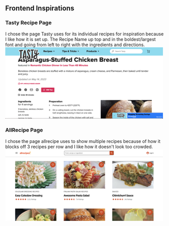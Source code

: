 ## Frontend Inspirations

### Tasty Recipe Page

I chose the page Tasty uses for its individual recipes for inspiration because I like how it is set up. The Recipe Name up top and in the boldest/largest font and going from left to right with the ingredients and directions.
<img src="screenshots/tasty-page.jpg" alt="tasty-recipes" width="500"/>

### AllRecipe Page

I chose the page allrecipe uses to show multiple recipes because of how it blocks off 3 recipes per row and I like how it doesn't look too crowded.
<img src="screenshots/allrecipe-page.jpg" alt="allrecipes" width="500"/>
